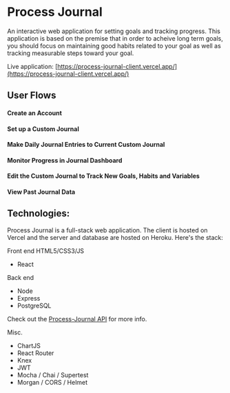 # Process Journal # 

An interactive web application for setting goals and tracking progress. This application is based on the premise that in order to acheive long term goals, you should focus on maintaining good habits related to your goal as well as tracking measurable steps toward your goal.

Live application: [https://process-journal-client.vercel.app/](https://process-journal-client.vercel.app/)

## User Flows ##

#### Create an Account #### 

#### Set up a Custom Journal ####

#### Make Daily Journal Entries to Current Custom Journal ####

#### Monitor Progress in Journal Dashboard ####

#### Edit the Custom Journal to Track New Goals, Habits and Variables ####

#### View Past Journal Data ####

## Technologies: ##
Process Journal is a full-stack web application. The client is hosted on Vercel and the server and database are hosted on Heroku. Here's the stack:

Front end
HTML5/CSS3/JS
- React

Back end
- Node
- Express
- PostgreSQL

Check out the [Process-Journal API](https://github.com/kim-mccallum/process-journal-api) for more info. 

Misc.
- ChartJS
- React Router
- Knex
- JWT
- Mocha / Chai / Supertest
- Morgan / CORS / Helmet
